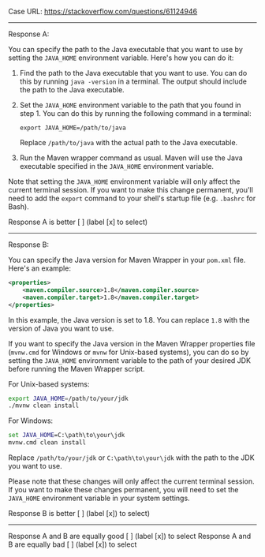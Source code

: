 Case URL: https://stackoverflow.com/questions/61124946

------
Response A:

You can specify the path to the Java executable that you want to use by setting the `JAVA_HOME` environment variable. Here's how you can do it:

1. Find the path to the Java executable that you want to use. You can do this by running `java -version` in a terminal. The output should include the path to the Java executable.

2. Set the `JAVA_HOME` environment variable to the path that you found in step 1. You can do this by running the following command in a terminal:

   ```
   export JAVA_HOME=/path/to/java
   ```

   Replace `/path/to/java` with the actual path to the Java executable.

3. Run the Maven wrapper command as usual. Maven will use the Java executable specified in the `JAVA_HOME` environment variable.

Note that setting the `JAVA_HOME` environment variable will only affect the current terminal session. If you want to make this change permanent, you'll need to add the `export` command to your shell's startup file (e.g. `.bashrc` for Bash).

Response A is better [ ] (label [x] to select)

-------
Response B:

You can specify the Java version for Maven Wrapper in your `pom.xml` file. Here's an example:

```xml
<properties>
    <maven.compiler.source>1.8</maven.compiler.source>
    <maven.compiler.target>1.8</maven.compiler.target>
</properties>
```

In this example, the Java version is set to 1.8. You can replace `1.8` with the version of Java you want to use.

If you want to specify the Java version in the Maven Wrapper properties file (`mvnw.cmd` for Windows or `mvnw` for Unix-based systems), you can do so by setting the `JAVA_HOME` environment variable to the path of your desired JDK before running the Maven Wrapper script.

For Unix-based systems:

```bash
export JAVA_HOME=/path/to/your/jdk
./mvnw clean install
```

For Windows:

```cmd
set JAVA_HOME=C:\path\to\your\jdk
mvnw.cmd clean install
```

Replace `/path/to/your/jdk` or `C:\path\to\your\jdk` with the path to the JDK you want to use.

Please note that these changes will only affect the current terminal session. If you want to make these changes permanent, you will need to set the `JAVA_HOME` environment variable in your system settings.

Response B is better [ ] (label [x]) to select)

-------

Response A and B are equally good [ ] (label [x]) to select
Response A and B are equally bad [ ] (label [x]) to select
